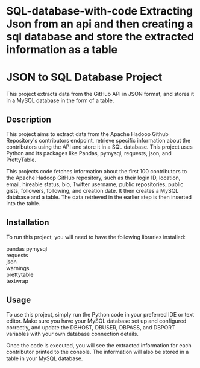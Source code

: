 # SQL-database-with-code Extracting Json from an api and then creating a sql database and store the extracted information as a table

# **JSON to SQL Database Project**

This project extracts data from the GitHub API in JSON format, and stores it in a MySQL database in the form of a table.

## **Description**

This project aims to extract data from the Apache Hadoop Github Repository's contributors endpoint, retrieve specific information about the contributors using the API and store it in a SQL database. This project uses Python and its packages like Pandas, pymysql, requests, json, and PrettyTable.

This projects code fetches information about the first 100 contributors to the Apache Hadoop GitHub repository, such as their login ID, location, email, hireable status, bio, Twitter username, public repositories, public gists, followers, following, and creation date. It then creates a MySQL database and a table. The data retrieved in the earlier step is then inserted into the table.


## **Installation**

To run this project, you will need to have the following libraries installed:

pandas
pymysql  
requests  
json  
warnings  
prettytable  
textwrap 

## **Usage**

To use this project, simply run the Python code in your preferred IDE or text editor. Make sure you have your MySQL database set up and configured correctly, and update the DBHOST, DBUSER, DBPASS, and DBPORT variables with your own database connection details.

Once the code is executed, you will see the extracted information for each contributor printed to the console. The information will also be stored in a table in your MySQL database.



